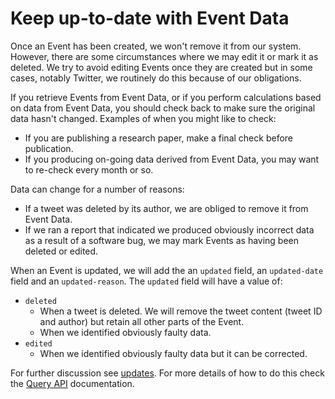 # Keep up-to-date with Event Data

Once an Event has been created, we won't remove it from our system. However, there are some circumstances where we may edit it or mark it as deleted. We try to avoid editing Events once they are created but in some cases, notably Twitter, we routinely do this because of our obligations.

If you retrieve Events from Event Data, or if you perform calculations based on data from Event Data, you should check back to make sure the original data hasn't changed. Examples of when you might like to check:

 - If you are publishing a research paper, make a final check before publication.
 - If you producing on-going data derived from Event Data, you may want to re-check every month or so.

Data can change for a number of reasons:

 - If a tweet was deleted by its author, we are obliged to remove it from Event Data.
 - If we ran a report that indicated we produced obviously incorrect data as a result of a software bug, we may mark Events as having been deleted or edited.

When an Event is updated, we will add the an `updated` field, an `updated-date` field and an `updated-reason`. The `updated` field will have a value of:

 - `deleted`
   - When a tweet is deleted. We will remove the tweet content (tweet ID and author) but retain all other parts of the Event.
   - When we identified obviously faulty data.
 - `edited`
   - When we identified obviously faulty data but it can be corrected.

For further discussion see [updates](/data/updates). For more details of how to do this check the [Query API](/service/query-api/) documentation.
